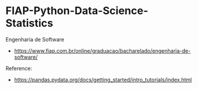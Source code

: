 # FIAP-Python-Data-Science-Statistics

Engenharia de Software

- https://www.fiap.com.br/online/graduacao/bacharelado/engenharia-de-software/

Reference:

- https://pandas.pydata.org/docs/getting_started/intro_tutorials/index.html
